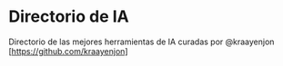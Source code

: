 # Directorio de IA

Directorio de las mejores herramientas de IA curadas por @kraayenjon [https://github.com/kraayenjon]
